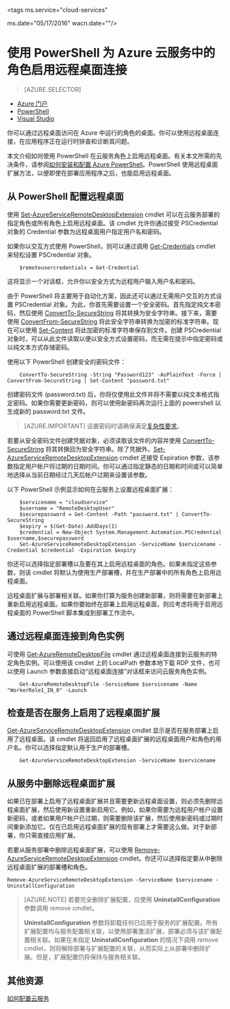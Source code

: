 <properties 
pageTitle="使用 PowerShell 为 Azure 云服务中的角色启用远程桌面连接" 
description="如何使用 PowerShell 配置 Azure 云服务应用程序以允许远程桌面连接" 
services="cloud-services" 
documentationCenter="" 
authors="thraka" 
manager="timlt" 
editor=""/>
<tags 
ms.service="cloud-services" 

ms.date="05/17/2016" 
wacn.date=""/>

# 使用 PowerShell 为 Azure 云服务中的角色启用远程桌面连接

>[AZURE.SELECTOR]
- [Azure 门户](/documentation/articles/cloud-services-role-enable-remote-desktop)
- [PowerShell](/documentation/articles/cloud-services-role-enable-remote-desktop-powershell)
- [Visual Studio](/documentation/articles/vs-azure-tools-remote-desktop-roles)


你可以通过远程桌面访问在 Azure 中运行的角色的桌面。你可以使用远程桌面连接，在应用程序正在运行时排查和诊断其问题。

本文介绍如何使用 PowerShell 在云服务角色上启用远程桌面。有关本文所需的先决条件，请参阅[如何安装和配置 Azure PowerShell](powershell-install-configure.md)。PowerShell 使用远程桌面扩展方法，以便即使在部署应用程序之后，也能启用远程桌面。


## 从 PowerShell 配置远程桌面

使用 [Set-AzureServiceRemoteDesktopExtension](https://msdn.microsoft.com/zh-cn/library/azure/dn495117.aspx) cmdlet 可以在云服务部署的指定角色或所有角色上启用远程桌面。该 cmdlet 允许你通过接受 PSCredential 对象的 Credential 参数为远程桌面用户指定用户名和密码。

如果你以交互方式使用 PowerShell，则可以通过调用 [Get-Credentials](https://technet.microsoft.com/zh-cn/library/hh849815.aspx) cmdlet 来轻松设置 PSCredential 对象。

```
	$remoteusercredentials = Get-Credential
```

这将显示一个对话框，允许你以安全方式为远程用户输入用户名和密码。

由于 PowerShell 将主要用于自动化方案，因此还可以通过无需用户交互的方式设置 PSCredential 对象。为此，你首先需要设置一个安全密码。首先指定纯文本密码，然后使用 [ConvertTo-SecureString](https://technet.microsoft.com/library/hh849818.aspx) 将其转换为安全字符串。接下来，需要使用 [ConvertFrom-SecureString](https://technet.microsoft.com/library/hh849814.aspx) 将此安全字符串转换为加密的标准字符串。现在可以使用 [Set-Content](https://technet.microsoft.com/library/ee176959.aspx) 将此加密的标准字符串保存到文件。创建 PSCredential 对象时，可以从此文件读取以便以安全方式设置密码，而无需在提示中指定密码或以纯文本方式存储密码。

使用以下 PowerShell 创建安全的密码文件：

```
	ConvertTo-SecureString -String "Password123" -AsPlainText -Force | ConvertFrom-SecureString | Set-Content "password.txt"
``` 

创建密码文件 (password.txt) 后，你将仅使用此文件并将不需要以纯文本格式指定密码。如果你需要更新密码，则可以使用新密码再次运行上面的 powershell 以生成新的 password.txt 文件。

>[AZURE.IMPORTANT] 设置密码时请确保满足[复杂性要求](https://technet.microsoft.com/zh-cn/library/cc786468.aspx)。

若要从安全密码文件创建凭据对象，必须读取该文件的内容并使用 [ConvertTo-SecureString](https://technet.microsoft.com/library/hh849818.aspx) 将其转换回为安全字符串。除了凭据外，[Set-AzureServiceRemoteDesktopExtension](https://msdn.microsoft.com/library/azure/dn495117.aspx) cmdlet 还接受 Expiration 参数，该参数指定用户帐户将过期的日期时间。你可以通过指定静态的日期和时间或可以简单地选择从当前日期经过几天后帐户过期来设置该参数。

以下 PowerShell 示例显示如何在云服务上设置远程桌面扩展：

```
	$servicename = "cloudservice"
	$username = "RemoteDesktopUser"
	$securepassword = Get-Content -Path "password.txt" | ConvertTo-SecureString
	$expiry = $(Get-Date).AddDays(1)
	$credential = New-Object System.Management.Automation.PSCredential $username,$securepassword
	Set-AzureServiceRemoteDesktopExtension -ServiceName $servicename -Credential $credential -Expiration $expiry 
```
你还可以选择指定部署槽以及要在其上启用远程桌面的角色。如果未指定这些参数，则该 cmdlet 将默认为使用生产部署槽，并在生产部署中的所有角色上启用远程桌面。

远程桌面扩展与部署相关联。如果你打算为服务创建新部署，则将需要在新部署上重新启用远程桌面。如果你要始终在部署上启用远程桌面，则应考虑将用于启用远程桌面的 PowerShell 脚本集成到部署工作流中。


## 通过远程桌面连接到角色实例
可使用 [Get-AzureRemoteDesktopFile](https://msdn.microsoft.com/zh-cn/library/azure/dn495261.aspx) cmdlet 通过远程桌面连接到云服务的特定角色实例。可以使用该 cmdlet 上的 LocalPath 参数本地下载 RDP 文件，也可以使用 Launch 参数直接启动“远程桌面连接”对话框来访问云服务角色实例。

```
	Get-AzureRemoteDesktopFile -ServiceName $servicename -Name "WorkerRole1_IN_0" -Launch
```


## 检查是否在服务上启用了远程桌面扩展 
[Get-AzureServiceRemoteDesktopExtension](https://msdn.microsoft.com/zh-cn/library/azure/dn495261.aspx) cmdlet 显示是否在服务部署上启用了远程桌面。该 cmdlet 将返回启用了远程桌面扩展的远程桌面用户和角色的用户名。你可以选择指定默认用于生产的部署槽。

```
	Get-AzureServiceRemoteDesktopExtension -ServiceName $servicename
```

## 从服务中删除远程桌面扩展 
如果已在部署上启用了远程桌面扩展并且需要更新远程桌面设置，则必须先删除远程桌面扩展，然后使用新设置重新启用它。例如，如果你需要为远程用户帐户设置新密码，或者如果用户帐户已过期，则需要删除该扩展，然后使用新密码或过期时间重新添加它。仅在已启用远程桌面扩展的现有部署上才需要这么做。对于新部署，你只需直接应用扩展。

若要从服务部署中删除远程桌面扩展，可以使用 [Remove-AzureServiceRemoteDesktopExtension](https://msdn.microsoft.com/zh-cn/library/azure/dn495280.aspx) cmdlet。你还可以选择指定要从中删除远程桌面扩展的部署槽和角色。

```
Remove-AzureServiceRemoteDesktopExtension -ServiceName $servicename -UninstallConfiguration

```  

>[AZURE.NOTE] 若要完全删除扩展配置，应使用 **UninstallConfiguration** 参数调用 *remove* cmdlet。
>
>**UninstallConfiguration** 参数将卸载任何已应用于服务的扩展配置。所有扩展配置均与服务配置相关联，以使用部署激活扩展，部署必须与该扩展配置相关联。如果在未指定 **UninstallConfiguration** 的情况下调用 *remove* cmdlet，则将解除部署与扩展配置的关联，从而实际上从部署中删除扩展。但是，扩展配置仍将保持与服务相关联。



## 其他资源

[如何配置云服务](/documentation/articles/cloud-services-how-to-configure)

<!---HONumber=Mooncake_0711_2016-->